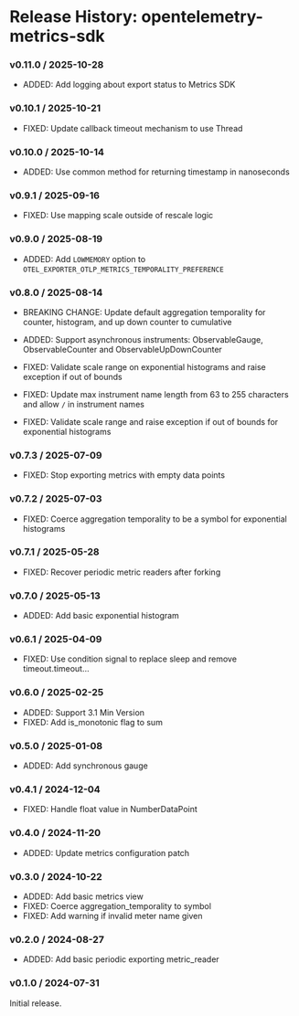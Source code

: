 # Release History: opentelemetry-metrics-sdk

### v0.11.0 / 2025-10-28

* ADDED: Add logging about export status to Metrics SDK

### v0.10.1 / 2025-10-21

* FIXED: Update callback timeout mechanism to use Thread

### v0.10.0 / 2025-10-14

* ADDED: Use common method for returning timestamp in nanoseconds

### v0.9.1 / 2025-09-16

* FIXED: Use mapping scale outside of rescale logic

### v0.9.0 / 2025-08-19

* ADDED: Add `LOWMEMORY` option to `OTEL_EXPORTER_OTLP_METRICS_TEMPORALITY_PREFERENCE`

### v0.8.0 / 2025-08-14

- BREAKING CHANGE: Update default aggregation temporality for counter, histogram, and up down counter to cumulative

- ADDED: Support asynchronous instruments: ObservableGauge, ObservableCounter and ObservableUpDownCounter
- FIXED: Validate scale range on exponential histograms and raise exception if out of bounds
- FIXED: Update max instrument name length from 63 to 255 characters and allow `/` in instrument names
- FIXED: Validate scale range and raise exception if out of bounds for exponential histograms

### v0.7.3 / 2025-07-09

- FIXED: Stop exporting metrics with empty data points

### v0.7.2 / 2025-07-03

- FIXED: Coerce aggregation temporality to be a symbol for exponential histograms

### v0.7.1 / 2025-05-28

- FIXED: Recover periodic metric readers after forking

### v0.7.0 / 2025-05-13

- ADDED: Add basic exponential histogram

### v0.6.1 / 2025-04-09

- FIXED: Use condition signal to replace sleep and remove timeout.timeout…

### v0.6.0 / 2025-02-25

- ADDED: Support 3.1 Min Version
- FIXED: Add is_monotonic flag to sum

### v0.5.0 / 2025-01-08

- ADDED: Add synchronous gauge

### v0.4.1 / 2024-12-04

- FIXED: Handle float value in NumberDataPoint

### v0.4.0 / 2024-11-20

- ADDED: Update metrics configuration patch

### v0.3.0 / 2024-10-22

- ADDED: Add basic metrics view
- FIXED: Coerce aggregation_temporality to symbol
- FIXED: Add warning if invalid meter name given

### v0.2.0 / 2024-08-27

- ADDED: Add basic periodic exporting metric_reader

### v0.1.0 / 2024-07-31

Initial release.
